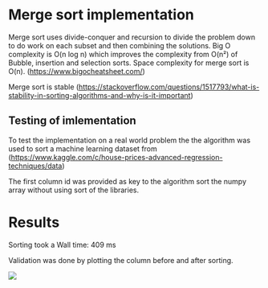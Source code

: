 # Merge sort implementation

Merge sort uses divide-conquer and recursion to divide the problem down to do work on each subset and then combining the solutions. Big O complexity is O(n log n) which improves the complexity from O(n²) of Bubble, insertion and selection sorts. Space complexity for merge sort is O(n). (https://www.bigocheatsheet.com/)

Merge sort is stable (https://stackoverflow.com/questions/1517793/what-is-stability-in-sorting-algorithms-and-why-is-it-important)

## Testing of imlementation

To test the implementation on a real world problem the the algorithm was used to sort a machine learning dataset from (https://www.kaggle.com/c/house-prices-advanced-regression-techniques/data)

The first column id was provided as key to the algorithm sort the numpy array without using sort of the libraries.

# Results

Sorting took a Wall time: 409 ms

Validation was done by plotting the column before and after sorting.

![](sort1.png)